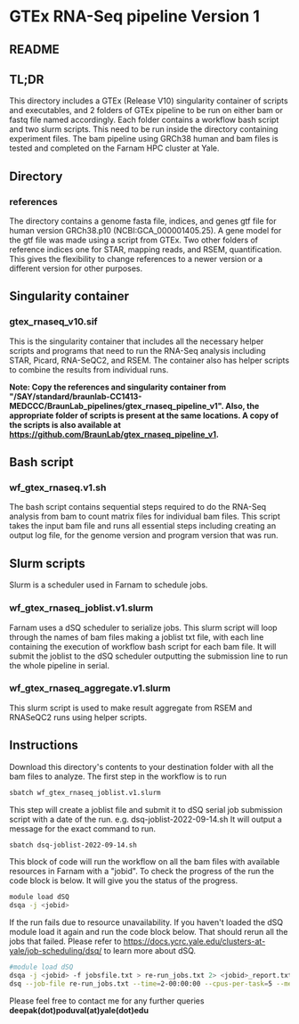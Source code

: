 # GTEx RNA-Seq pipeline Version 1

## README

## TL;DR

This directory includes a GTEx (Release V10) singularity container of scripts and executables, and 2 folders of GTEx pipeline to be run on either bam or fastq file named accordingly. Each folder contains a workflow bash script and two slurm scripts. This need to be run inside the directory containing experiment files. The bam pipeline using GRCh38 human and bam files is tested and completed on the Farnam HPC cluster at Yale.

## Directory

### references

The directory contains a genome fasta file, indices, and genes gtf file for human version GRCh38.p10 (NCBI:GCA_000001405.25). A gene model for the gtf file was made using a script from GTEx. Two other folders of reference indices one for STAR, mapping reads, and RSEM, quantification. This gives the flexibility to change references to a newer version or a different version for other purposes.

## Singularity container

### gtex_rnaseq_v10.sif

This is the singularity container that includes all the necessary helper scripts and programs that need to run the RNA-Seq analysis including STAR, Picard, RNA-SeQC2, and RSEM. The container also has helper scripts to combine the results from individual runs.

**Note: Copy the references and singularity container from "/SAY/standard/braunlab-CC1413-MEDCCC/BraunLab_pipelines/gtex_rnaseq_pipeline_v1". Also, the appropriate folder of scripts is present at the same locations. A copy of the scripts is also available at <https://github.com/BraunLab/gtex_rnaseq_pipeline_v1>.**

## Bash script

### wf_gtex_rnaseq.v1.sh

The bash script contains sequential steps required to do the RNA-Seq analysis from bam to count matrix files for individual bam files. This script takes the input bam file and runs all essential steps including creating an output log file, for the genome version and program version that was run.

## Slurm scripts

Slurm is a scheduler used in Farnam to schedule jobs.

### wf_gtex_rnaseq_joblist.v1.slurm

Farnam uses a dSQ scheduler to serialize jobs. This slurm script will loop through the names of bam files making a joblist txt file, with each line containing the execution of workflow bash script for each bam file. It will submit the joblist to the dSQ scheduler outputting the submission line to run the whole pipeline in serial.

### wf_gtex_rnaseq_aggregate.v1.slurm

This slurm script is used to make result aggregate from RSEM and RNASeQC2 runs using helper scripts.

## Instructions

Download this directory's contents to your destination folder with all the bam files to analyze.
The first step in the workflow is to run

```bash
sbatch wf_gtex_rnaseq_joblist.v1.slurm
```

This step will create a joblist file and submit it to dSQ serial job submission script with a date of the run.
e.g. dsq-joblist-2022-09-14.sh
It will output a message for the exact command to run.

```bash
sbatch dsq-joblist-2022-09-14.sh
```

This block of code will run the workflow on all the bam files with available resources in Farnam with a "jobid". To check the progress of the run the code block is below. It will give you the status of the progress.

```bash
module load dSQ
dsqa -j <jobid>
```

If the run fails due to resource unavailability. If you haven't loaded the dSQ module load it again and run the code block below. That should rerun all the jobs that failed.
Please refer to <https://docs.ycrc.yale.edu/clusters-at-yale/job-scheduling/dsq/> to learn more about dSQ.

```bash
#module load dSQ
dsqa -j <jobid> -f jobsfile.txt > re-run_jobs.txt 2> <jobid>_report.txt
dsq --job-file re-run_jobs.txt --time=2-00:00:00 --cpus-per-task=5 --mem=35G --mail-type=ALL
```

Please feel free to contact me for any further queries  **deepak(dot)poduval(at)yale(dot)edu**
